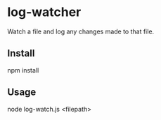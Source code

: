 # log-watcher
Watch a file and log any changes made to that file.
## Install
npm install
## Usage
node log-watch.js \<filepath\>
